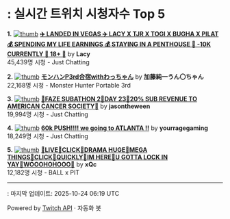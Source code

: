 # : 실시간 트위치 시청자수 Top 5

**1.** [![thumb](https://static-cdn.jtvnw.net/previews-ttv/live_user_lacy-320x180.jpg)](https://twitch.tv/Lacy)
**[✈️ LANDED IN VEGAS ✈️ LACY X TJR X TOGI X BUGHA X PILAT 💰 SPENDING MY LIFE EARNINGS 💰 STAYING IN A PENTHOUSE 🎲 -10K CURRENTLY 🎲 18+ 🎲](https://twitch.tv/Lacy)** by **Lacy**<br>45,439명 시청  - Just Chatting

**2.** [![thumb](https://static-cdn.jtvnw.net/previews-ttv/live_user_kato_junichi0817-320x180.jpg)](https://twitch.tv/加藤純一うん〇ちゃん)
**[モンハンP3rd合宿withわっちゃん](https://twitch.tv/加藤純一うん〇ちゃん)** by **加藤純一うん〇ちゃん**<br>22,168명 시청  - Monster Hunter Portable 3rd

**3.** [![thumb](https://static-cdn.jtvnw.net/previews-ttv/live_user_jasontheween-320x180.jpg)](https://twitch.tv/jasontheween)
**[🔴FAZE SUBATHON 2🔴DAY 23🔴20% SUB REVENUE TO AMERICAN CANCER SOCIETY🔴](https://twitch.tv/jasontheween)** by **jasontheween**<br>19,994명 시청  - Just Chatting

**4.** [![thumb](https://static-cdn.jtvnw.net/previews-ttv/live_user_yourragegaming-320x180.jpg)](https://twitch.tv/yourragegaming)
**[60k PUSH!!!! we going to ATLANTA !!](https://twitch.tv/yourragegaming)** by **yourragegaming**<br>18,249명 시청  - Just Chatting

**5.** [![thumb](https://static-cdn.jtvnw.net/previews-ttv/live_user_xqc-320x180.jpg)](https://twitch.tv/xQc)
**[💢LIVE💢CLICK💢DRAMA HUGE💢MEGA THINGS💢CLICK💢QUICKLY💢IM HERE💢U GOTTA LOCK IN YAY💢WOOOHOHOOO💢](https://twitch.tv/xQc)** by **xQc**<br>12,182명 시청  - BALL x PIT


---
: 마지막 업데이트: 2025-10-24 06:19 UTC

Powered by [Twitch API](https://dev.twitch.tv/docs/api/reference) · 자동화 봇